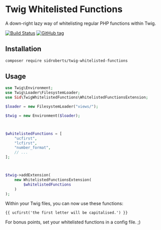 # Twig Whitelisted Functions

A down-right lazy way of whitelisting regular PHP functions within Twig.



[![Build Status](https://travis-ci.org/SidRoberts/twig-whitelisted-functions.svg?branch=master)](https://travis-ci.org/SidRoberts/twig-whitelisted-functions)
[![GitHub tag](https://img.shields.io/github/tag/sidroberts/twig-whitelisted-functions.svg?maxAge=2592000)]()



## Installation

```bash
composer require sidroberts/twig-whitelisted-functions
```



## Usage

```php
use Twig\Environment;
use Twig\Loader\FilesystemLoader;
use Sid\TwigWhitelistedFunctions\WhitelistedFunctionsExtension;

$loader = new FilesystemLoader("views/");

$twig = new Environment($loader);



$whitelistedFunctions = [
    "ucfirst",
    "lcfirst",
    "number_format",
    // ...
];



$twig->addExtension(
    new WhitelistedFunctionsExtension(
        $whitelistedFunctions
    )
);
```

Within your Twig files, you can now use these functions:

```twig
{{ ucfirst('the first letter will be capitalised.') }}
```

For bonus points, set your whitelisted functions in a config file. ;)
